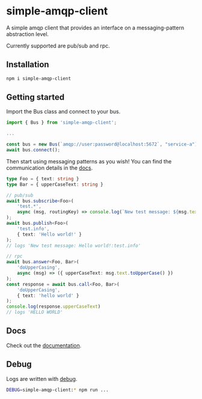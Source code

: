 # simple-amqp-client

A simple amqp client that provides an interface on a messaging-pattern abstraction level.

Currently supported are pub/sub and rpc. 

## Installation

```sh
npm i simple-amqp-client
```

## Getting started

Import the Bus class and connect to your bus.
```ts
import { Bus } from 'simple-amqp-client';

...

const bus = new Bus(`amqp://user:password@localhost:5672`, "service-a");
await bus.connect();
```

Then start using messaging patterns as you wish! You can find the communication details in the [docs](https://sandro-salzmann.github.io/simple-amqp-client/classes/Bus.html#answer).

```ts
type Foo = { text: string }
type Bar = { upperCaseText: string }

// pub/sub
await bus.subscribe<Foo>(
    'test.*',
    async (msg, routingKey) => console.log(`New test message: ${msg.text}:${routingKey}`)
);
await bus.publish<Foo>(
    'test.info',
    { text: 'Hello world!' }
);
// logs 'New test message: Hello world!:test.info'

// rpc
await bus.answer<Foo, Bar>(
    'doUpperCasing',
    async (msg) => ({ upperCaseText: msg.text.toUpperCase() })
);
const response = await bus.call<Foo, Bar>(
    'doUpperCasing',
    { text: 'hello world' }
);
console.log(response.upperCaseText)
// logs 'HELLO WORLD'
```

## Docs

Check out the [documentation](https://sandro-salzmann.github.io/simple-amqp-client/).

## Debug

Logs are written with [debug](https://www.npmjs.com/package/debug).

```sh
DEBUG=simple-amqp-client:* npm run ...
```

